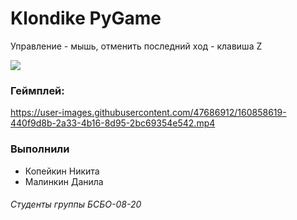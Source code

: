 # Klondike PyGame
Управление - мышь, отменить последний ход - клавиша Z

![](https://github.com/Borobeyka/klondike-py/blob/master/scores.jpg)

### Геймплей:
https://user-images.githubusercontent.com/47686912/160858619-440f9d8b-2a33-4b16-8d95-2bc69354e542.mp4

### Выполнили
- Копейкин Никита
- Малинкин Данила
###### Студенты группы БСБО-08-20
